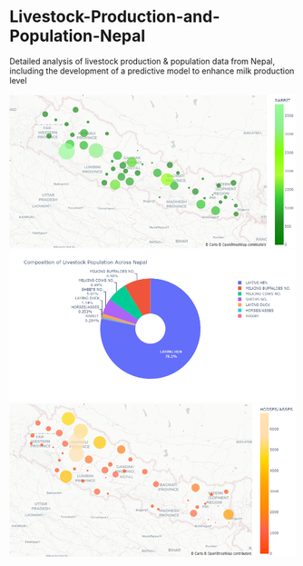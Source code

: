 # Livestock-Production-and-Population-Nepal
Detailed analysis of livestock production &amp; population data from Nepal, including the development of a predictive model to enhance milk production level
<br><br>
![](/img/7.png)
![](img/2.png)
![](img/6.png)